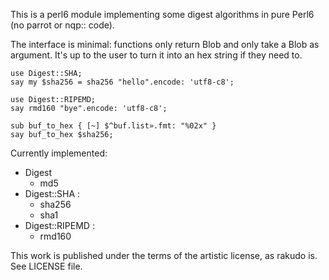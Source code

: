This is a perl6 module implementing some digest algorithms in pure Perl6 (no parrot or nqp:: code).

The interface is minimal: functions only return Blob and only take a Blob as
argument.  It's up to the user to turn it into an hex string if they need to.

    use Digest::SHA;
    say my $sha256 = sha256 "hello".encode: 'utf8-c8';
    
    use Digest::RIPEMD;
    say rmd160 "bye".encode: 'utf8-c8';

    sub buf_to_hex { [~] $^buf.list».fmt: "%02x" }
    say buf_to_hex $sha256;

Currently implemented:

* Digest
  - md5
* Digest::SHA :
  - sha256
  - sha1
* Digest::RIPEMD :
  - rmd160

This work is published under the terms of the artistic license, as rakudo is.
See LICENSE file.

